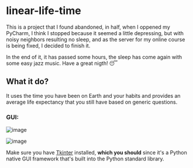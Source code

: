 # linear-life-time
<p>
  This is a project that I found abandoned, in half, when I oppened my PyCharm, I think I stopped because it seemed a little depressing, but with noisy neighbors resulting no sleep, and as the server for my
  online course is being fixed, I decided to finish it.
  <br>
  
  In the end of it, it has passed some hours, the sleep has come again with some easy jazz music. Have a great nigth! 😴
</p>

<h2>What it do?</h2>
<p>
  It uses the time you have been on Earth and your habits and provides an average life expectancy that you still have based on generic questions.
</p>

<h3>GUI:</h3>

![image](https://github.com/jpgercc/linear-life-time/assets/115590969/f7c30fec-c58d-4845-9337-16e08a120216)

![image](https://github.com/jpgercc/linear-life-time/assets/115590969/bcce0113-4331-4967-aab0-8c583a2ee856)

<p>
  Make sure you have <a href='https://docs.python.org/3/library/tkinter.html'>Tkinter</a> installed, <b>which you should</b> since it's a Python native GUI framework that's built into the Python standard library.
</p>
